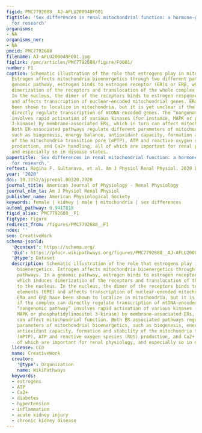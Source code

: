 ```yaml
---
figid: PMC7792688__AJ-AFLU200048F001
figtitle: 'Sex differences in renal mitochondrial function: a hormone-gous opportunity
  for research'
organisms:
- NA
organisms_ner:
- NA
pmcid: PMC7792688
filename: AJ-AFLU200048F001.jpg
figlink: /pmc/articles/PMC7792688/figure/F0001/
number: F1
caption: Schematic illustration of the role that estrogens play in mitochondrial bioenergetics.
  Estrogen affects mitochondria bioenergetics through two different pathways. In a
  genomic pathway, estrogen binds to estrogen receptor (ER)α or ERβ, which induces
  dimerization of the receptors and translocation of the whole complex to the nucleus.
  In the nucleus, the dimer of the receptors binds to estrogen response elements (ERE)
  and affects transcription of nuclear-encoded mitochondrial genes. ERα and ERβ have
  been shown to localize in mitochondria, but it is yet unclear if the complex can
  directly regulate transcription of mtDNA-encoded genes. The “nongenomic pathway”
  involves rapid activation of various kinases (for instance, MAPK or phosphatidylinositol
  3-kinase) by membrane-associated ERs, which in turn can affect mitochondrial function.
  Both ER-associated pathways regulate different parameters of mitochondrial bioenergetics,
  such as biogenesis, energy balance, antioxidant capacity, formation and stability
  of the mitochondria transition pore (mPTP), ATP and reactive oxygen species (ROS)
  production, and Ca2+ handling, all of which are important for renal physiology,
  and especially so in disease states.
papertitle: 'Sex differences in renal mitochondrial function: a hormone-gous opportunity
  for research.'
reftext: Regina F. Sultanova, et al. Am J Physiol Renal Physiol. 2020 Dec 1;319(6):F1117-F1124.
year: '2020'
doi: 10.1152/ajprenal.00320.2020
journal_title: American Journal of Physiology - Renal Physiology
journal_nlm_ta: Am J Physiol Renal Physiol
publisher_name: American Physiological Society
keywords: female | kidney | male | mitochondria | sex differences
automl_pathway: 0.9417818
figid_alias: PMC7792688__F1
figtype: Figure
redirect_from: /figures/PMC7792688__F1
ndex: ''
seo: CreativeWork
schema-jsonld:
  '@context': https://schema.org/
  '@id': https://pfocr.wikipathways.org/figures/PMC7792688__AJ-AFLU200048F001.html
  '@type': Dataset
  description: Schematic illustration of the role that estrogens play in mitochondrial
    bioenergetics. Estrogen affects mitochondria bioenergetics through two different
    pathways. In a genomic pathway, estrogen binds to estrogen receptor (ER)α or ERβ,
    which induces dimerization of the receptors and translocation of the whole complex
    to the nucleus. In the nucleus, the dimer of the receptors binds to estrogen response
    elements (ERE) and affects transcription of nuclear-encoded mitochondrial genes.
    ERα and ERβ have been shown to localize in mitochondria, but it is yet unclear
    if the complex can directly regulate transcription of mtDNA-encoded genes. The
    “nongenomic pathway” involves rapid activation of various kinases (for instance,
    MAPK or phosphatidylinositol 3-kinase) by membrane-associated ERs, which in turn
    can affect mitochondrial function. Both ER-associated pathways regulate different
    parameters of mitochondrial bioenergetics, such as biogenesis, energy balance,
    antioxidant capacity, formation and stability of the mitochondria transition pore
    (mPTP), ATP and reactive oxygen species (ROS) production, and Ca2+ handling, all
    of which are important for renal physiology, and especially so in disease states.
  license: CC0
  name: CreativeWork
  creator:
    '@type': Organization
    name: WikiPathways
  keywords:
  - estrogens
  - ATP
  - Ca2+
  - diabetes
  - hypertension
  - inflammation
  - acute kidney injury
  - chronic kidney disease
---
```

